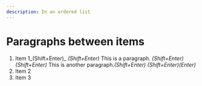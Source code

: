 ```yaml
---
description: In an ordered list
---
```


# Paragraphs between items

1. Item 1_\(Shift+Enter\)_ _\(Shift+Enter\)_ This is a paragraph. _\(Shift+Enter\)_ _\(Shift+Enter\)_ This is another paragraph._\(Shift+Enter\)_ _\(Shift+Enter\)\(Enter\)_
2. Item 2
3. Item 3

